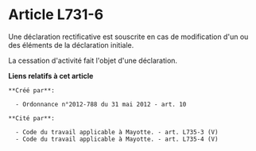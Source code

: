 # Article L731-6

Une déclaration rectificative est souscrite en cas de modification d'un ou des éléments de la déclaration initiale.

La cessation d'activité fait l'objet d'une déclaration.

**Liens relatifs à cet article**

	**Créé par**:

	  - Ordonnance n°2012-788 du 31 mai 2012 - art. 10

	**Cité par**:

	  - Code du travail applicable à Mayotte. - art. L735-3 (V)
	  - Code du travail applicable à Mayotte. - art. L735-4 (V)
